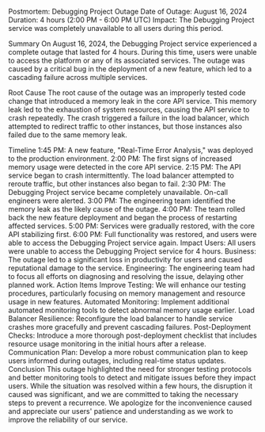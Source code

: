 Postmortem: Debugging Project Outage
Date of Outage: August 16, 2024
Duration: 4 hours (2:00 PM - 6:00 PM UTC)
Impact: The Debugging Project service was completely unavailable to all users during this period.

Summary
On August 16, 2024, the Debugging Project service experienced a complete outage that lasted for 4 hours. During this time, users were unable to access the platform or any of its associated services. The outage was caused by a critical bug in the deployment of a new feature, which led to a cascading failure across multiple services.

Root Cause
The root cause of the outage was an improperly tested code change that introduced a memory leak in the core API service. This memory leak led to the exhaustion of system resources, causing the API service to crash repeatedly. The crash triggered a failure in the load balancer, which attempted to redirect traffic to other instances, but those instances also failed due to the same memory leak.

Timeline
1:45 PM: A new feature, "Real-Time Error Analysis," was deployed to the production environment.
2:00 PM: The first signs of increased memory usage were detected in the core API service.
2:15 PM: The API service began to crash intermittently. The load balancer attempted to reroute traffic, but other instances also began to fail.
2:30 PM: The Debugging Project service became completely unavailable. On-call engineers were alerted.
3:00 PM: The engineering team identified the memory leak as the likely cause of the outage.
4:00 PM: The team rolled back the new feature deployment and began the process of restarting affected services.
5:00 PM: Services were gradually restored, with the core API stabilizing first.
6:00 PM: Full functionality was restored, and users were able to access the Debugging Project service again.
Impact
Users: All users were unable to access the Debugging Project service for 4 hours.
Business: The outage led to a significant loss in productivity for users and caused reputational damage to the service.
Engineering: The engineering team had to focus all efforts on diagnosing and resolving the issue, delaying other planned work.
Action Items
Improve Testing: We will enhance our testing procedures, particularly focusing on memory management and resource usage in new features.
Automated Monitoring: Implement additional automated monitoring tools to detect abnormal memory usage earlier.
Load Balancer Resilience: Reconfigure the load balancer to handle service crashes more gracefully and prevent cascading failures.
Post-Deployment Checks: Introduce a more thorough post-deployment checklist that includes resource usage monitoring in the initial hours after a release.
Communication Plan: Develop a more robust communication plan to keep users informed during outages, including real-time status updates.
Conclusion
This outage highlighted the need for stronger testing protocols and better monitoring tools to detect and mitigate issues before they impact users. While the situation was resolved within a few hours, the disruption it caused was significant, and we are committed to taking the necessary steps to prevent a recurrence. We apologize for the inconvenience caused and appreciate our users' patience and understanding as we work to improve the reliability of our service.